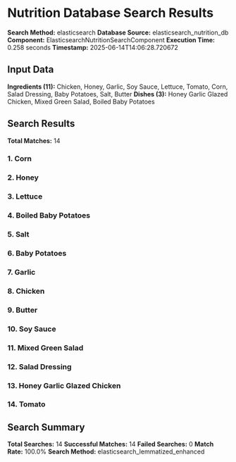 # Nutrition Database Search Results

**Search Method:** elasticsearch
**Database Source:** elasticsearch_nutrition_db
**Component:** ElasticsearchNutritionSearchComponent
**Execution Time:** 0.258 seconds
**Timestamp:** 2025-06-14T14:06:28.720672

## Input Data
**Ingredients (11):** Chicken, Honey, Garlic, Soy Sauce, Lettuce, Tomato, Corn, Salad Dressing, Baby Potatoes, Salt, Butter
**Dishes (3):** Honey Garlic Glazed Chicken, Mixed Green Salad, Boiled Baby Potatoes

## Search Results
**Total Matches:** 14

### 1. Corn

### 2. Honey

### 3. Lettuce

### 4. Boiled Baby Potatoes

### 5. Salt

### 6. Baby Potatoes

### 7. Garlic

### 8. Chicken

### 9. Butter

### 10. Soy Sauce

### 11. Mixed Green Salad

### 12. Salad Dressing

### 13. Honey Garlic Glazed Chicken

### 14. Tomato

## Search Summary
**Total Searches:** 14
**Successful Matches:** 14
**Failed Searches:** 0
**Match Rate:** 100.0%
**Search Method:** elasticsearch_lemmatized_enhanced
